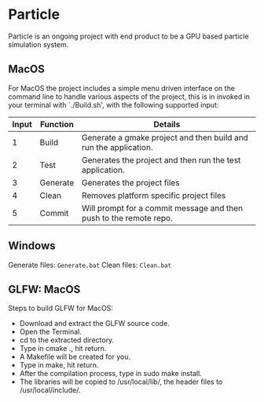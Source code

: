 # Particle

Particle is an ongoing project with end product to be a GPU based particle simulation system.

## MacOS

For MacOS the project includes a simple menu driven interface on the command line to handle various aspects of the project, this is in invoked in your terminal with `./Build.sh', with the following supported input:

| Input | Function | Details                                                            |
| ----- | -------- | ------------------------------------------------------------------ |
| 1     | Build    | Generate a gmake project and then build and run the application.   |
| 2     | Test     | Generates the project and then run the test application.           |
| 3     | Generate | Generates the project files                                        |
| 4     | Clean    | Removes platform specific project files                            |
| 5     | Commit   | Will prompt for a commit message and then push to the remote repo. |

## Windows

Generate files: `Generate.bat`
Clean files: `Clean.bat`

## GLFW: MacOS

Steps to build GLFW for MacOS:

-   Download and extract the GLFW source code.
-   Open the Terminal.
-   cd to the extracted directory.
-   Type in cmake ., hit return.
-   A Makefile will be created for you.
-   Type in make, hit return.
-   After the compilation process, type in sudo make install.
-   The libraries will be copied to /usr/local/lib/, the header files to /usr/local/include/.
